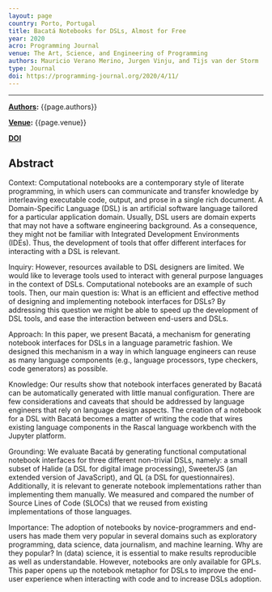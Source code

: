 ```yaml
---
layout: page
country: Porto, Portugal
title: Bacatá Notebooks for DSLs, Almost for Free
year: 2020
acro: Programming Journal
venue: The Art, Science, and Engineering of Programming
authors: Mauricio Verano Merino, Jurgen Vinju, and Tijs van der Storm
type: Journal
doi: https://programming-journal.org/2020/4/11/
---
```


---

<!-- ## {{page.title}} -->
**[Authors](#):** {{page.authors}}

**[Venue](#):** {{page.venue}}

**[DOI]({{page.doi}})** 

## Abstract
Context: Computational notebooks are a contemporary style of literate programming, in which users can communicate and transfer knowledge by interleaving executable code, output, and prose in a single rich document. A Domain-Specific Language (DSL) is an artificial software language tailored for a particular application domain. Usually, DSL users are domain experts that may not have a software engineering background. As a consequence, they might not be familiar with Integrated Development Environments (IDEs). Thus, the development of tools that offer different interfaces for interacting with a DSL is relevant.

Inquiry: However, resources available to DSL designers are limited. We would like to leverage tools used to interact with general purpose languages in the context of DSLs. Computational notebooks are an example of such tools. Then, our main question is: What is an efficient and effective method of designing and implementing notebook interfaces for DSLs? By addressing this question we might be able to speed up the development of DSL tools, and ease the interaction between end-users and DSLs.

Approach: In this paper, we present Bacatá, a mechanism for generating notebook interfaces for DSLs in a language parametric fashion. We designed this mechanism in a way in which language engineers can reuse as many language components (e.g., language processors, type checkers, code generators) as possible.

Knowledge: Our results show that notebook interfaces generated by Bacatá can be automatically generated with little manual configuration. There are few considerations and caveats that should be addressed by language engineers that rely on language design aspects. The creation of a notebook for a DSL with Bacatá becomes a matter of writing the code that wires existing language components in the Rascal language workbench with the Jupyter platform.

Grounding: We evaluate Bacatá by generating functional computational notebook interfaces for three different non-trivial DSLs, namely: a small subset of Halide (a DSL for digital image processing), SweeterJS (an extended version of JavaScript), and QL (a DSL for questionnaires). Additionally, it is relevant to generate notebook implementations rather than implementing them manually. We measured and compared the number of Source Lines of Code (SLOCs) that we reused from existing implementations of those languages.

Importance: The adoption of notebooks by novice-programmers and end-users has made them very popular in several domains such as exploratory programming, data science, data journalism, and machine learning. Why are they popular? In (data) science, it is essential to make results reproducible as well as understandable. However, notebooks are only available for GPLs. This paper opens up the notebook metaphor for DSLs to improve the end-user experience when interacting with code and to increase DSLs adoption.